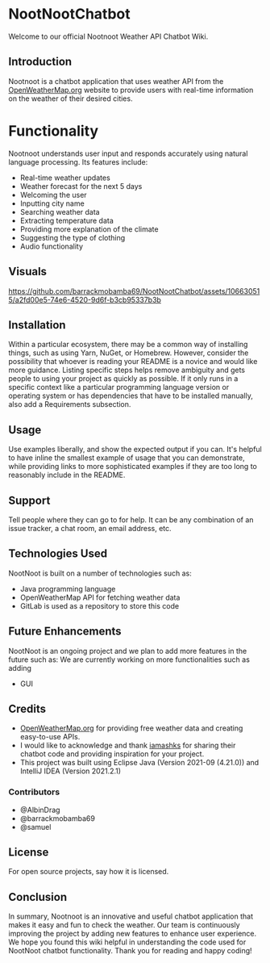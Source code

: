 # NootNootChatbot

Welcome to our official Nootnoot Weather API Chatbot Wiki.

## Introduction
Nootnoot is a chatbot application that uses weather API from the [OpenWeatherMap.org](https://home.openweathermap.org) website to provide users with real-time information on the weather of their desired cities.

# Functionality
Nootnoot understands user input and responds accurately using natural language processing. Its features include:

- Real-time weather updates
- Weather forecast for the next 5 days
- Welcoming the user
- Inputting city name
- Searching weather data
- Extracting temperature data
- Providing more explanation of the climate
- Suggesting the type of clothing
- Audio functionality

## Visuals
https://github.com/barrackmobamba69/NootNootChatbot/assets/106630515/a2fd00e5-74e6-4520-9d6f-b3cb95337b3b


## Installation
Within a particular ecosystem, there may be a common way of installing things, such as using Yarn, NuGet, or Homebrew. However, consider the possibility that whoever is reading your README is a novice and would like more guidance. Listing specific steps helps remove ambiguity and gets people to using your project as quickly as possible. If it only runs in a specific context like a particular programming language version or operating system or has dependencies that have to be installed manually, also add a Requirements subsection.

## Usage
Use examples liberally, and show the expected output if you can. It's helpful to have inline the smallest example of usage that you can demonstrate, while providing links to more sophisticated examples if they are too long to reasonably include in the README.

## Support
Tell people where they can go to for help. It can be any combination of an issue tracker, a chat room, an email address, etc.

## Technologies Used
NootNoot is built on a number of technologies such as:
- Java programming language
- OpenWeatherMap API for fetching weather data
- GitLab is used as a repository to store this code

## Future Enhancements
NootNoot is an ongoing project and we plan to add more features in the future such as:
We are currently working on more functionalities such as adding 
- GUI

## Credits
- [OpenWeatherMap.org](https://home.openweathermap.org) for providing free weather data and creating easy-to-use APIs.
- I would like to acknowledge and thank [iamashks](https://github.com/iamashks/OWM-JAPIs) for sharing their chatbot code and providing inspiration for your project.
- This project was built using Eclipse Java (Version 2021-09 (4.21.0)) and IntelliJ IDEA (Version 2021.2.1)

### Contributors
- @AlbinDrag 
- @barrackmobamba69 
- @samuel 

## License
For open source projects, say how it is licensed.

## Conclusion
In summary, Nootnoot is an innovative and useful chatbot application that makes it easy and fun to check the weather. Our team is continuously improving the project by adding new features to enhance user experience.
We hope you found this wiki helpful in understanding the code used for NootNoot chatbot functionality. Thank you for reading and happy coding!

